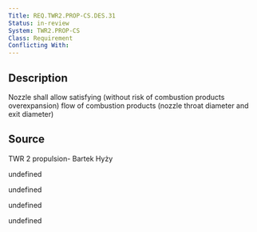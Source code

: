 ```yaml
---
Title: REQ.TWR2.PROP-CS.DES.31
Status: in-review
System: TWR2.PROP-CS
Class: Requirement
Conflicting With: 
---
```


## Description

Nozzle shall allow satisfying (without risk of combustion products overexpansion) flow of combustion products (nozzle throat diameter and exit diameter)

## Source

TWR 2 propulsion- Bartek Hyży


undefined

undefined

undefined

undefined